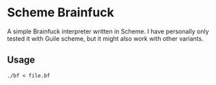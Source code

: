 # Scheme Brainfuck
A simple Brainfuck interpreter written in Scheme.
I have personally only tested it with Guile scheme, but it might also work with
other variants.

## Usage
	./bf < file.bf
